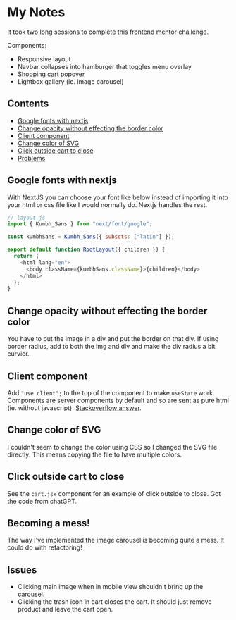 # My Notes

It took two long sessions to complete this frontend mentor challenge.

Components:

- Responsive layout
- Navbar collapses into hamburger that toggles menu overlay
- Shopping cart popover
- Lightbox gallery (ie. image carousel)

## Contents

- [Google fonts with nextjs](#google-fonts-with-nextjs)
- [Change opacity without effecting the border color](#change-opacity-without-effecting-the-border-color)
- [Client component](#client-component)
- [Change color of SVG](#change-color-of-svg)
- [Click outside cart to close](#click-outside-cart-to-close)
- [Problems](#problems)

## Google fonts with nextjs

With NextJS you can choose your font like below instead of importing it into your html or css file like I would normally do. Nextjs handles the rest.

```js
// layout.js
import { Kumbh_Sans } from "next/font/google";

const kumbhSans = Kumbh_Sans({ subsets: ["latin"] });

export default function RootLayout({ children }) {
  return (
    <html lang="en">
      <body className={kumbhSans.className}>{children}</body>
    </html>
  );
}
```

## Change opacity without effecting the border color

You have to put the image in a div and put the border on that div. If using border radius, add to both the img and div and make the div radius a bit curvier.

## Client component

Add `"use client";` to the top of the component to make `useState` work. Components are server components by default and so are sent as pure html (ie. without javascript). [Stackoverflow answer](https://stackoverflow.com/a/74965850).

## Change color of SVG

I couldn't seem to change the color using CSS so I changed the SVG file directly. This means copying the file to have multiple colors.

## Click outside cart to close

See the `cart.jsx` component for an example of click outside to close. Got the code from chatGPT.

## Becoming a mess!

The way I've implemented the image carousel is becoming quite a mess. It could do with refactoring!

## Issues

- Clicking main image when in mobile view shouldn't bring up the carousel.
- Clicking the trash icon in cart closes the cart. It should just remove product and leave the cart open.
